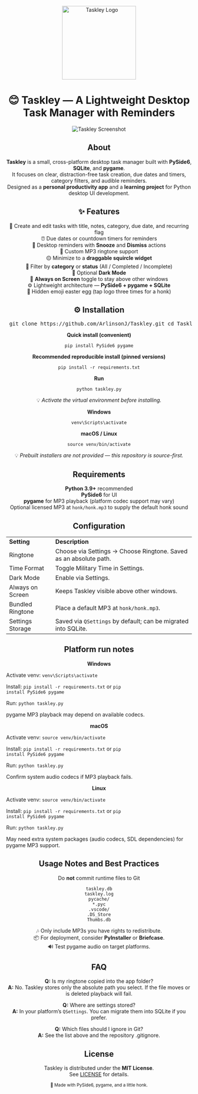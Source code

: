 <p align="center"> <img width="200" alt="Taskley Logo" src="https://raw.githubusercontent.com/ArlinsonJ/Taskley/master/assets/taskley-logo.png"> </p>

<h1 align="center">😊 <strong>Taskley</strong> — A Lightweight Desktop Task Manager with Reminders</h1>

<p align="center"> <img alt="Taskley Screenshot" src="https://raw.githubusercontent.com/ArlinsonJ/Taskley/master/extra/promo/taskley-readme.png"> </p>

<h2 align="center"><strong>About</strong></h2>

<p align="center"> <strong>Taskley</strong> is a small, cross-platform desktop task manager built with <strong>PySide6</strong>, <strong>SQLite</strong>, and <strong>pygame</strong>.<br> It focuses on clear, distraction-free task creation, due dates and timers, category filters, and audible reminders.<br> Designed as a <strong>personal productivity app</strong> and a <strong>learning project</strong> for Python desktop UI development. </p>

<h2 align="center">✨ <strong>Features</strong></h2>

<p align="center"> 🧾 Create and edit tasks with title, notes, category, due date, and recurring flag<br> ⏰ Due dates or countdown timers for reminders<br> 🔔 Desktop reminders with <strong>Snooze</strong> and <strong>Dismiss</strong> actions<br> 🎵 Custom MP3 ringtone support<br> 🟡 Minimize to a <strong>draggable squircle widget</strong><br> 📁 Filter by <strong>category</strong> or <strong>status</strong> (All / Completed / Incomplete)<br> 🌙 Optional <strong>Dark Mode</strong><br> 📌 <strong>Always on Screen</strong> toggle to stay above other windows<br> ⚙️ Lightweight architecture — <strong>PySide6 + pygame + SQLite</strong><br> 🐣 Hidden emoji easter egg (tap logo three times for a honk) </p>

<h2 align="center">⚙️ <strong>Installation</strong></h2>

<p align="center"> <pre> git clone https://github.com/ArlinsonJ/Taskley.git cd Taskley python -m venv venv </pre> </p>

<p align="center"><strong>Quick install (convenient)</strong></p>

<p align="center"> <code>pip install PySide6 pygame</code> </p>

<p align="center"><strong>Recommended reproducible install (pinned versions)</strong></p>

<p align="center"> <code>pip install -r requirements.txt</code> </p>

<p align="center"><strong>Run</strong></p>

<p align="center"> <code>python taskley.py</code> </p>

<p align="center">💡 <em>Activate the virtual environment before installing.</em></p>

<p align="center"><strong>Windows</strong></p> <p align="center"><code>venv\Scripts\activate</code></p>

<p align="center"><strong>macOS / Linux</strong></p> <p align="center"><code>source venv/bin/activate</code></p>

<p align="center">💡 <em>Prebuilt installers are not provided — this repository is source-first.</em></p>

<h2 align="center"><strong>Requirements</strong></h2>

<p align="center"> <strong>Python 3.9+</strong> recommended<br> <strong>PySide6</strong> for UI<br> <strong>pygame</strong> for MP3 playback (platform codec support may vary)<br> Optional licensed MP3 at <code>honk/honk.mp3</code> to supply the default honk sound </p>

<h2 align="center"><strong>Configuration</strong></h2>

<p align="center"> <table align="center"> <tr><td><strong>Setting</strong></td><td><strong>Description</strong></td></tr> <tr><td>Ringtone</td><td>Choose via Settings → Choose Ringtone. Saved as an absolute path.</td></tr> <tr><td>Time Format</td><td>Toggle Military Time in Settings.</td></tr> <tr><td>Dark Mode</td><td>Enable via Settings.</td></tr> <tr><td>Always on Screen</td><td>Keeps Taskley visible above other windows.</td></tr> <tr><td>Bundled Ringtone</td><td>Place a default MP3 at <code>honk/honk.mp3</code>.</td></tr> <tr><td>Settings Storage</td><td>Saved via <code>QSettings</code> by default; can be migrated into SQLite.</td></tr> </table> </p>

<h2 align="center"><strong>Platform run notes</strong></h2>

<p align="center"><strong>Windows</strong></p>

<p align="center">

Activate venv: <code>venv\Scripts\activate</code><br>

Install: <code>pip install -r requirements.txt</code> or <code>pip install PySide6 pygame</code><br>

Run: <code>python taskley.py</code><br>

pygame MP3 playback may depend on available codecs. </p>

<p align="center"><strong>macOS</strong></p>

<p align="center">

Activate venv: <code>source venv/bin/activate</code><br>

Install: <code>pip install -r requirements.txt</code> or <code>pip install PySide6 pygame</code><br>

Run: <code>python taskley.py</code><br>

Confirm system audio codecs if MP3 playback fails. </p>

<p align="center"><strong>Linux</strong></p>

<p align="center">

Activate venv: <code>source venv/bin/activate</code><br>

Install: <code>pip install -r requirements.txt</code> or <code>pip install PySide6 pygame</code><br>

Run: <code>python taskley.py</code><br>

May need extra system packages (audio codecs, SDL dependencies) for pygame MP3 support. </p>

<h2 align="center"><strong>Usage Notes and Best Practices</strong></h2>

<p align="center"> Do <strong>not</strong> commit runtime files to Git </p>

<p align="center"> <code>taskley.db</code><br> <code>taskley.log</code><br> <code>pycache/</code><br> <code>*.pyc</code><br> <code>.vscode/</code><br> <code>.DS_Store</code><br> <code>Thumbs.db</code> </p>

<p align="center"> 🎶 Only include MP3s you have rights to redistribute.<br> 📦 For deployment, consider <strong>PyInstaller</strong> or <strong>Briefcase</strong>.<br> 🔊 Test pygame audio on target platforms. </p>

<h2 align="center"><strong>FAQ</strong></h2>

<p align="center"> <strong>Q:</strong> Is my ringtone copied into the app folder?<br> <strong>A:</strong> No. Taskley stores only the absolute path you select. If the file moves or is deleted playback will fail. </p>

<p align="center"> <strong>Q:</strong> Where are settings stored?<br> <strong>A:</strong> In your platform’s <code>QSettings</code>. You can migrate them into SQLite if you prefer. </p>

<p align="center"> <strong>Q:</strong> Which files should I ignore in Git?<br> <strong>A:</strong> See the list above and the repository .gitignore. </p>

<h2 align="center"><strong>License</strong></h2>

<p align="center"> Taskley is distributed under the <strong>MIT License</strong>.<br> See <a href="LICENSE">LICENSE</a> for details. </p>

<p align="center"><sub>💛 Made with PySide6, pygame, and a little honk.</sub></p>

